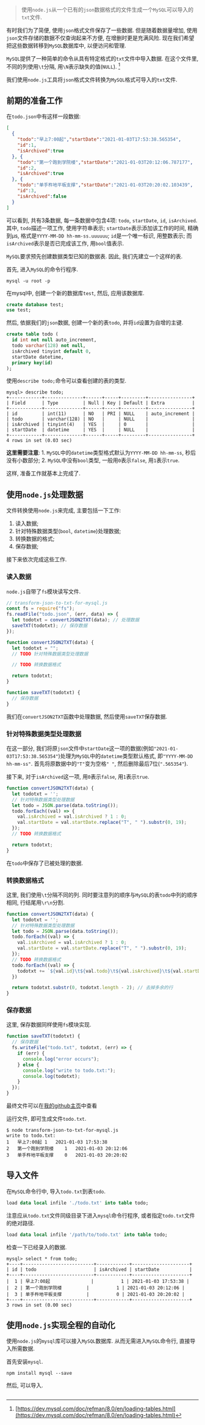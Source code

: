 > 使用`node.js`从一个已有的`json`数据格式的文件生成一个`MySQL`可以导入的`txt`文件.  

有时我们为了简便, 使用`json`格式文件保存了一些数据. 但是随着数据量增加, 使用`json`文件存储的数据不仅查询起来不方便, 在增删时更是充满风险. 现在我们希望把这些数据转移到`MySQL`数据库中, 以便访问和管理. 

`MySQL`提供了一种简单的命令从具有特定格式的`txt`文件中导入数据. 在这个文件里, 不同的列使用`\t`分隔, 用`\N`表示缺失的值(`NULL`). [^1]

我们使用`node.js`工具将`json`格式文件转换为`MySQL`格式可导入的`txt`文件. 


## 前期的准备工作

在`todo.json`中有这样一段数据: 

```json
[
  {
    "todo":"早上7:00起","startDate":"2021-01-03T17:53:38.565354",
    "id":1,
    "isArchived":true
  }, {
    "todo":"第一个跑到学院楼","startDate":"2021-01-03T20:12:06.787177",
    "id":2,
    "isArchived":true
  }, {
    "todo":"单手杵地平板支撑","startDate":"2021-01-03T20:20:02.103439",
    "id":3,
    "isArchived":false
  }
]
```

可以看到, 共有3条数据, 每一条数据中包含4项: `todo`, `startDate`, `id`, `isArchived`. 其中, `todo`描述一项工作, 使用字符串表示; `startDate`表示添加该工作的时间, 精确到μs, 格式是`YYYY-MM-DD hh-mm-ss.uuuuuu`; `id`是一个唯一标识, 用整数表示; 而`isArchived`表示是否已完成该工作, 用`bool`值表示.  

`MySQL`要求预先创建数据类型已知的数据表. 因此, 我们先建立一个这样的表. 

首先, 进入`MySQL`的命令行程序. 

```shell
mysql -u root -p
```

在mysql中, 创建一个新的数据库`test`, 然后, 应用该数据库.

```sql
create database test;
use test;
```

然后, 依据我们的`json`数据, 创建一个新的表`todo`, 并将`id`设置为自增的主键. 

```sql
create table todo (
  id int not null auto_increment, 
  todo varchar(128) not null, 
  isArchived tinyint default 0, 
  startDate datetime, 
  primary key(id)
);
```

使用`describe todo;`命令可以查看创建的表的类型. 

```
mysql> describe todo;
+------------+--------------+------+-----+---------+----------------+
| Field      | Type         | Null | Key | Default | Extra          |
+------------+--------------+------+-----+---------+----------------+
| id         | int(11)      | NO   | PRI | NULL    | auto_increment |
| todo       | varchar(128) | NO   |     | NULL    |                |
| isArchived | tinyint(4)   | YES  |     | 0       |                |
| startDate  | datetime     | YES  |     | NULL    |                |
+------------+--------------+------+-----+---------+----------------+
4 rows in set (0.03 sec)
```

**这里需要注意**: 1. `MySQL`中的`datetime`类型格式默认为`YYYY-MM-DD hh-mm-ss`, 秒后没有小数部分; 2. `MySQL`中没有`bool`类型, 一般用`0`表示`false`, 用`1`表示`true`. 

这样, 准备工作就基本上完成了. 

## 使用`node.js`处理数据

文件转换使用`node.js`来完成, 主要包括一下工作: 

1. 读入数据;
2. 针对特殊数据类型(`bool`, `datetime`)处理数据;
3. 转换数据的格式;
3. 保存数据;

接下来依次完成这些工作. 

### 读入数据

`node.js`自带了`fs`模块读写文件. 

```js
// transform-json-to-txt-for-mysql.js
const fs = require("fs");
fs.readFile("todo.json", (err, data) => {
  let todotxt = convertJSON2TXT(data); // 处理数据
  saveTXT(todotxt); // 保存数据
});

function convertJSON2TXT(data) {
  let todotxt = "";
  // TODO 针对特殊数据类型处理数据

  // TODO 转换数据格式

  return todotxt;
}

function saveTXT(todotxt) {
  // 保存数据
}
```

我们在`convertJSON2TXT`函数中处理数据, 然后使用`saveTXT`保存数据. 

### 针对特殊数据类型处理数据

在这一部分, 我们将原`json`文件中`startDate`这一项的数据(例如`"2021-01-03T17:53:38.565354"`)处理为`MySQL`中的`datetime`类型默认格式, 即`"YYYY-MM-DD hh-mm-ss"`. 首先将原数据中的`"T"`变为空格`" "`, 然后删除最后7位(`".565354"`). 

接下来, 对于`isArchived`这一项, 用`0`表示`false`, 用`1`表示`true`. 

```js
function convertJSON2TXT(data) {
  let todotxt = '';
  // 针对特殊数据类型处理数据
  let todo = JSON.parse(data.toString());
  todo.forEach((val) => {
    val.isArchived = val.isArchived ? 1 : 0;
    val.startDate = val.startDate.replace("T", " ").substr(0, 19);
  });
  // TODO 转换数据格式

  return todotxt;
}
```

在`todo`中保存了已被处理的数据.

### 转换数据格式

这里, 我们使用`\t`分隔不同的列. 同时要注意列的顺序与`MySQL`的表`todo`中列的顺序相同, 行结尾用`\r\n`分割. 

```js
function convertJSON2TXT(data) {
  let todotxt = '';
  // 针对特殊数据类型处理数据
  let todo = JSON.parse(data.toString());
  todo.forEach((val) => {
    val.isArchived = val.isArchived ? 1 : 0;
    val.startDate = val.startDate.replace("T", " ").substr(0, 19);
  });
  // TODO 转换数据格式
  todo.forEach((val) => {
    todotxt += `${val.id}\t${val.todo}\t${val.isArchived}\t${val.startDate}\r\n`;
  })

  return todotxt.substr(0, todotxt.length - 2); // 去掉多余的行
}
```

### 保存数据

这里, 保存数据同样使用`fs`模块实现. 

```js
function saveTXT(todotxt) {
  // 保存数据
  fs.writeFile("todo.txt", todotxt, (err) => {
    if (err) {
      console.log("error occurs");
    } else {
      console.log("write to todo.txt:");
      console.log(todotxt);
    }
  });
}
```

最终文件可以在[我的github主页]()中查看

运行文件, 即可生成文件`todo.txt`. 

```shell
$ node transform-json-to-txt-for-mysql.js
write to todo.txt:
1	早上7:00起	1	2021-01-03 17:53:38
2	第一个跑到学院楼	1	2021-01-03 20:12:06
3	单手杵地平板支撑	0	2021-01-03 20:20:02
```

## 导入文件

在`MySQL`命令行中, 导入`todo.txt`到表`todo`. 

```sql
load data local infile './todo.txt' into table todo;
```

注意应从`todo.txt`文件同级目录下进入`mysql`命令行程序, 或者指定`todo.txt`文件的绝对路径.

```sql
load data local infile '/path/to/todo.txt' into table todo;
```

检查一下已经录入的数据. 

```
mysql> select * from todo;
+----+--------------------------+------------+---------------------+
| id | todo                     | isArchived | startDate           |
+----+--------------------------+------------+---------------------+
|  1 | 早上7:00起               |          1 | 2021-01-03 17:53:38 |
|  2 | 第一个跑到学院楼         |          1 | 2021-01-03 20:12:06 |
|  3 | 单手杵地平板支撑         |          0 | 2021-01-03 20:20:02 |
+----+--------------------------+------------+---------------------+
3 rows in set (0.00 sec)
```


## 使用`node.js`实现全程的自动化

使用`node.js`的`mysql`库可以接入`MySQL`数据库. 从而无需进入`MySQL`命令行, 直接导入所需数据. 

首先安装`mysql`. 

```shell
npm install mysql --save
```

然后, 可以导入. 

```

```







[^1]: [https://dev.mysql.com/doc/refman/8.0/en/loading-tables.html](https://dev.mysql.com/doc/refman/8.0/en/loading-tables.html) 